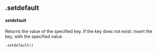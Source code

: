 ## .setdefault
#### setdefault
Returns the value of the specified key. If the key does not exist: insert the key, with the specified value
```
.setdefault()
```
